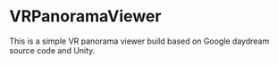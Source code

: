 # VRPanoramaViewer

This is a simple VR panorama viewer build based on Google daydream source code and Unity.
